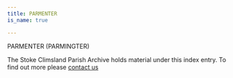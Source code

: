 ```yaml
---
title: PARMENTER
is_name: true

---
```


PARMENTER (PARMINGTER)


The Stoke Climsland Parish Archive holds material under this index entry. To find out more please [contact us](/contact/)
